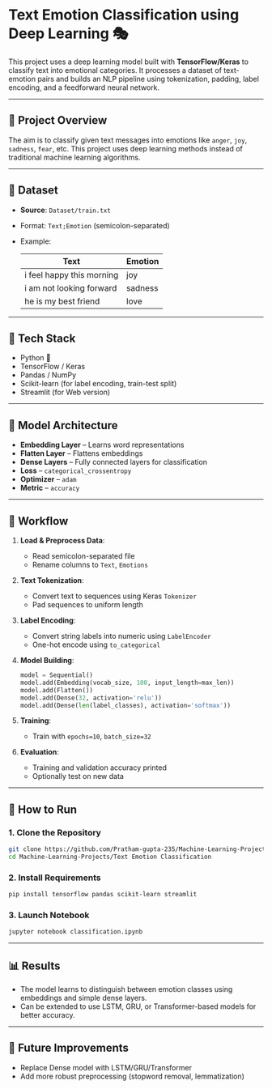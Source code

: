 # Text Emotion Classification using Deep Learning 🎭

This project uses a deep learning model built with **TensorFlow/Keras** to classify text into emotional categories. It processes a dataset of text-emotion pairs and builds an NLP pipeline using tokenization, padding, label encoding, and a feedforward neural network.

---

## 📌 Project Overview

The aim is to classify given text messages into emotions like `anger`, `joy`, `sadness`, `fear`, etc. This project uses deep learning methods instead of traditional machine learning algorithms.

---

## 📁 Dataset

* **Source**: `Dataset/train.txt`
* Format: `Text;Emotion` (semicolon-separated)
* Example:

  | Text                      | Emotion |
  | ------------------------- | ------- |
  | i feel happy this morning | joy     |
  | i am not looking forward  | sadness |
  | he is my best friend      | love    |

---

## 🧠 Tech Stack

* Python 🐍
* TensorFlow / Keras
* Pandas / NumPy
* Scikit-learn (for label encoding, train-test split)
* Streamlit (for Web version)

---

## 🧪 Model Architecture

* **Embedding Layer** – Learns word representations
* **Flatten Layer** – Flattens embeddings
* **Dense Layers** – Fully connected layers for classification
* **Loss** – `categorical_crossentropy`
* **Optimizer** – `adam`
* **Metric** – `accuracy`

---

## 🔄 Workflow

1. **Load & Preprocess Data**:

   * Read semicolon-separated file
   * Rename columns to `Text`, `Emotions`

2. **Text Tokenization**:

   * Convert text to sequences using Keras `Tokenizer`
   * Pad sequences to uniform length

3. **Label Encoding**:

   * Convert string labels into numeric using `LabelEncoder`
   * One-hot encode using `to_categorical`

4. **Model Building**:

   ```python
   model = Sequential()
   model.add(Embedding(vocab_size, 100, input_length=max_len))
   model.add(Flatten())
   model.add(Dense(32, activation='relu'))
   model.add(Dense(len(label_classes), activation='softmax'))
   ```

5. **Training**:

   * Train with `epochs=10`, `batch_size=32`

6. **Evaluation**:

   * Training and validation accuracy printed
   * Optionally test on new data

---

## 🚀 How to Run

### 1. Clone the Repository

```bash
git clone https://github.com/Pratham-gupta-235/Machine-Learning-Projects.git
cd Machine-Learning-Projects/Text Emotion Classification
```

### 2. Install Requirements

```bash
pip install tensorflow pandas scikit-learn streamlit
```

### 3. Launch Notebook

```bash
jupyter notebook classification.ipynb
```

---

## 📊 Results

* The model learns to distinguish between emotion classes using embeddings and simple dense layers.
* Can be extended to use LSTM, GRU, or Transformer-based models for better accuracy.

---

## 🔧 Future Improvements

* Replace Dense model with LSTM/GRU/Transformer
* Add more robust preprocessing (stopword removal, lemmatization)
